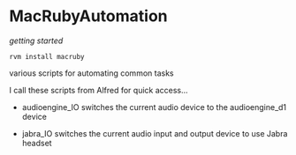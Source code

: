 MacRubyAutomation
=================

*getting started*

    rvm install macruby



various scripts for automating common tasks 


I call these scripts from Alfred for quick access...


- audioengine_IO  switches the current audio device to the
  audioengine_d1 device

- jabra_IO switches the current audio input and output device to use
  Jabra headset

